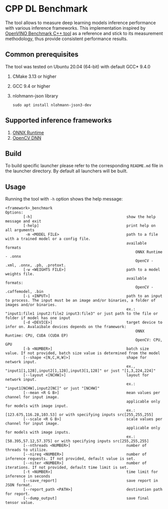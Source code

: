 # CPP DL Benchmark

The tool allows to measure deep learning models inference performance with various inference frameworks. This implementation inspired by [OpenVINO Benchmark C++ tool][benchmark-app] as a reference and stick to its measurement methodology, thus provide consistent performance results.

## Common prerequisites

The tool was tested on Ubuntu 20.04 (64-bit) with default GCC* 9.4.0
1. CMake 3.13 or higher
1. GCC 9.4 or higher
1. nlohmann-json library

    ```
    sudo apt install nlohmann-json3-dev
    ```

## Supported inference frameworks

1. [ONNX Runtime](onnxruntime_launcher/README.md)
1. [OpenCV DNN](opencv_launcher/README.md)

## Build

To build specific launcher please refer to the corresponding `README.md` file in the launcher directory. By default all launchers will be built.

## Usage

Running the tool  with `-h` option shows the help message:

```
<framework>_benchmark
Options:
        [-h]                                          show the help message and exit
        [-help]                                       print help on all arguments
         -m <MODEL FILE>                              path to a file with a trained model or a config file.
                                                      available formats
                                                          ONNX Runtime - .onnx
                                                          OpenCV - .xml, .onnx, .pb, .protoxt.
        [-w <WEIGHTS FILE>]                           path to a model weights file.
                                                      available formats:
                                                          OpenCV - .caffemodel, .bin
        [-i <INPUT>]                                  path to an input to process. The input must be an image and/or binaries, a folder of images and/or binaries.
                                                      ex.: "input1:file1 input2:file2 input3:file3" or just path to the file or folder if model has one input
        [-d <DEVICE>]                                 target device to infer on. Avalaibale devices depends on the framework:
                                                          ONNX Runtime: CPU, CUDA (CUDA EP)
                                                          OpenCV: CPU, GPU
        [-b <NUMBER>]                                 batch size value. If not provided, batch size value is determined from the model
        [--shape <[N,C,H,W]>]                         shape for network input.
                                                      ex., "input1[1,128],input2[1,128],input3[1,128]" or just "[1,3,224,224]"
        [--layout <[NCHW]>]                           layout for network input.
                                                      ex.: "input1[NCHW],input2[NC]" or just "[NCHW]"
        [--mean <R G B>]                              mean values per channel for input image.
                                                      applicable only for models with image input.
                                                      ex.: [123.675,116.28,103.53] or with specifying inputs src[255,255,255]
        [--scale <R G B>]                             scale values per channel for input image.
                                                      applicable only for models with image inputs.
                                                      ex.: [58.395,57.12,57.375] or with specifying inputs src[255,255,255]
        [--nthreads <NUMBER>]                         number of threads to utilize.
        [--nireq <NUMBER>]                            number of inference requests. If not provided, default value is set.
        [--niter <NUMBER>]                            number of iterations. If not provided, default time limit is set.
        [-t <NUMBER>]                                 time limit for inference in seconds
        [--save_report]                               save report in JSON format.
        [--report_path <PATH>]                        destination path for report.
        [--dump_output]                               save final tensor value.
```

<!-- LINKS -->
[benchmark-app]: https://github.com/openvinotoolkit/openvino/tree/master/samples/cpp/benchmark_app
